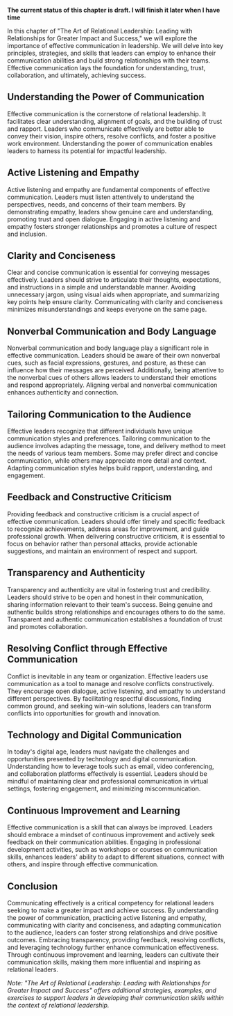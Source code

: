 **The current status of this chapter is draft. I will finish it later when I have time**

In this chapter of "The Art of Relational Leadership: Leading with Relationships for Greater Impact and Success," we will explore the importance of effective communication in leadership. We will delve into key principles, strategies, and skills that leaders can employ to enhance their communication abilities and build strong relationships with their teams. Effective communication lays the foundation for understanding, trust, collaboration, and ultimately, achieving success.

Understanding the Power of Communication
----------------------------------------

Effective communication is the cornerstone of relational leadership. It facilitates clear understanding, alignment of goals, and the building of trust and rapport. Leaders who communicate effectively are better able to convey their vision, inspire others, resolve conflicts, and foster a positive work environment. Understanding the power of communication enables leaders to harness its potential for impactful leadership.

Active Listening and Empathy
----------------------------

Active listening and empathy are fundamental components of effective communication. Leaders must listen attentively to understand the perspectives, needs, and concerns of their team members. By demonstrating empathy, leaders show genuine care and understanding, promoting trust and open dialogue. Engaging in active listening and empathy fosters stronger relationships and promotes a culture of respect and inclusion.

Clarity and Conciseness
-----------------------

Clear and concise communication is essential for conveying messages effectively. Leaders should strive to articulate their thoughts, expectations, and instructions in a simple and understandable manner. Avoiding unnecessary jargon, using visual aids when appropriate, and summarizing key points help ensure clarity. Communicating with clarity and conciseness minimizes misunderstandings and keeps everyone on the same page.

Nonverbal Communication and Body Language
-----------------------------------------

Nonverbal communication and body language play a significant role in effective communication. Leaders should be aware of their own nonverbal cues, such as facial expressions, gestures, and posture, as these can influence how their messages are perceived. Additionally, being attentive to the nonverbal cues of others allows leaders to understand their emotions and respond appropriately. Aligning verbal and nonverbal communication enhances authenticity and connection.

Tailoring Communication to the Audience
---------------------------------------

Effective leaders recognize that different individuals have unique communication styles and preferences. Tailoring communication to the audience involves adapting the message, tone, and delivery method to meet the needs of various team members. Some may prefer direct and concise communication, while others may appreciate more detail and context. Adapting communication styles helps build rapport, understanding, and engagement.

Feedback and Constructive Criticism
-----------------------------------

Providing feedback and constructive criticism is a crucial aspect of effective communication. Leaders should offer timely and specific feedback to recognize achievements, address areas for improvement, and guide professional growth. When delivering constructive criticism, it is essential to focus on behavior rather than personal attacks, provide actionable suggestions, and maintain an environment of respect and support.

Transparency and Authenticity
-----------------------------

Transparency and authenticity are vital in fostering trust and credibility. Leaders should strive to be open and honest in their communication, sharing information relevant to their team's success. Being genuine and authentic builds strong relationships and encourages others to do the same. Transparent and authentic communication establishes a foundation of trust and promotes collaboration.

Resolving Conflict through Effective Communication
--------------------------------------------------

Conflict is inevitable in any team or organization. Effective leaders use communication as a tool to manage and resolve conflicts constructively. They encourage open dialogue, active listening, and empathy to understand different perspectives. By facilitating respectful discussions, finding common ground, and seeking win-win solutions, leaders can transform conflicts into opportunities for growth and innovation.

Technology and Digital Communication
------------------------------------

In today's digital age, leaders must navigate the challenges and opportunities presented by technology and digital communication. Understanding how to leverage tools such as email, video conferencing, and collaboration platforms effectively is essential. Leaders should be mindful of maintaining clear and professional communication in virtual settings, fostering engagement, and minimizing miscommunication.

Continuous Improvement and Learning
-----------------------------------

Effective communication is a skill that can always be improved. Leaders should embrace a mindset of continuous improvement and actively seek feedback on their communication abilities. Engaging in professional development activities, such as workshops or courses on communication skills, enhances leaders' ability to adapt to different situations, connect with others, and inspire through effective communication.

Conclusion
----------

Communicating effectively is a critical competency for relational leaders seeking to make a greater impact and achieve success. By understanding the power of communication, practicing active listening and empathy, communicating with clarity and conciseness, and adapting communication to the audience, leaders can foster strong relationships and drive positive outcomes. Embracing transparency, providing feedback, resolving conflicts, and leveraging technology further enhance communication effectiveness. Through continuous improvement and learning, leaders can cultivate their communication skills, making them more influential and inspiring as relational leaders.

*Note: "The Art of Relational Leadership: Leading with Relationships for Greater Impact and Success" offers additional strategies, examples, and exercises to support leaders in developing their communication skills within the context of relational leadership.*
